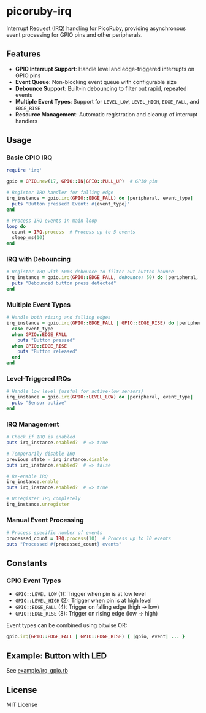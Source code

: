 # picoruby-irq

Interrupt Request (IRQ) handling for PicoRuby, providing asynchronous event processing for GPIO pins and other peripherals.

## Features

- **GPIO Interrupt Support**: Handle level and edge-triggered interrupts on GPIO pins
- **Event Queue**: Non-blocking event queue with configurable size
- **Debounce Support**: Built-in debouncing to filter out rapid, repeated events
- **Multiple Event Types**: Support for `LEVEL_LOW`, `LEVEL_HIGH`, `EDGE_FALL`, and `EDGE_RISE`
- **Resource Management**: Automatic registration and cleanup of interrupt handlers

## Usage

### Basic GPIO IRQ

```ruby
require 'irq'

gpio = GPIO.new(17, GPIO::IN|GPIO::PULL_UP)  # GPIO pin

# Register IRQ handler for falling edge
irq_instance = gpio.irq(GPIO::EDGE_FALL) do |peripheral, event_type|
  puts "Button pressed! Event: #{event_type}"
end

# Process IRQ events in main loop
loop do
  count = IRQ.process  # Process up to 5 events
  sleep_ms(10)
end
```

### IRQ with Debouncing

```ruby
# Register IRQ with 50ms debounce to filter out button bounce
irq_instance = gpio.irq(GPIO::EDGE_FALL, debounce: 50) do |peripheral, event_type|
  puts "Debounced button press detected"
end
```

### Multiple Event Types

```ruby
# Handle both rising and falling edges
irq_instance = gpio.irq(GPIO::EDGE_FALL | GPIO::EDGE_RISE) do |peripheral, event_type|
  case event_type
  when GPIO::EDGE_FALL
    puts "Button pressed"
  when GPIO::EDGE_RISE  
    puts "Button released"
  end
end
```

### Level-Triggered IRQs

```ruby
# Handle low level (useful for active-low sensors)
irq_instance = gpio.irq(GPIO::LEVEL_LOW) do |peripheral, event_type|
  puts "Sensor active"
end
```

### IRQ Management

```ruby
# Check if IRQ is enabled
puts irq_instance.enabled?  # => true

# Temporarily disable IRQ
previous_state = irq_instance.disable
puts irq_instance.enabled?  # => false

# Re-enable IRQ
irq_instance.enable
puts irq_instance.enabled?  # => true

# Unregister IRQ completely
irq_instance.unregister
```

### Manual Event Processing

```ruby
# Process specific number of events
processed_count = IRQ.process(10)  # Process up to 10 events
puts "Processed #{processed_count} events"
```

## Constants

### GPIO Event Types

- `GPIO::LEVEL_LOW` (1): Trigger when pin is at low level
- `GPIO::LEVEL_HIGH` (2): Trigger when pin is at high level
- `GPIO::EDGE_FALL` (4): Trigger on falling edge (high → low)
- `GPIO::EDGE_RISE` (8): Trigger on rising edge (low → high)

Event types can be combined using bitwise OR:
```ruby
gpio.irq(GPIO::EDGE_FALL | GPIO::EDGE_RISE) { |gpio, event| ... }
```

## Example: Button with LED

See [example/irq_gpio.rb](example/irq_gpio.rb)

## License

MIT License
